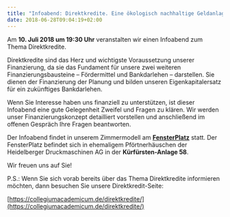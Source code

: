 ```yaml
---
title: "Infoabend: Direktkredite. Eine ökologisch nachhaltige Geldanlage."
date: 2018-06-28T09:04:19+02:00
---
```


Am **10. Juli 2018 um 19:30 Uhr** veranstalten wir einen Infoabend zum
Thema Direktkredite.

Direktkredite sind das Herz und wichtigste Voraussetzung unserer
Finanzierung, da sie das Fundament für unsere zwei weiteren
Finanzierungsbausteine – Fördermittel und Bankdarlehen – darstellen.
Sie dienen der Finanzierung der Planung und bilden unseren
Eigenkapitalersatz für ein zukünftiges Bankdarlehen.

Wenn Sie Interesse haben uns finanziell zu unterstützen, ist dieser
Infoabend eine gute Gelegenheit Zweifel und Fragen zu klären. 
Wir werden unser Finanzierungskonzept detailliert vorstellen und
anschließend im offenen Gespräch Ihre Fragen beantworten. 

Der Infoabend findet in unserem Zimmermodell am
**[FensterPlatz](https://www.fensterplatz-heidelberg.de/)** statt. Der
FensterPlatz befindet sich in ehemaligem Pförtnerhäuschen der
Heidelberger Druckmaschinen AG in der **Kürfürsten-Anlage 58**.

Wir freuen uns auf Sie!

P.S.: Wenn Sie sich vorab bereits über das Thema Direktkredite
informieren möchten, dann besuchen Sie unsere Direktkredit-Seite:

[https://collegiumacademicum.de/direktkredite/](https://collegiumacademicum.de/direktkredite/)
